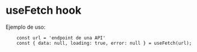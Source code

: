 # useFetch hook

Ejemplo de uso:

```
    const url = 'endpoint de una API'
    const { data: null, loading: true, error: null } = useFetch(url);
```
